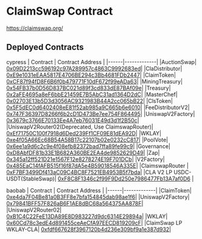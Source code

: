 # ClaimSwap Contract

https://claimswap.org/

## Deployed Contracts

cypress
| Contract   | Contract Address |
|------|-------------|
|AuctionSwap| [0x09D2213cc596192c97A289957c4863C9992683ed](https://scope.klaytn.com/account/0x09D2213cc596192c97A289957c4863C9992683ed)|
|ClaDistributor| [0xE9e1031eEAA5817E4706BE294c3Bb4681FDb2447](https://scope.klaytn.com/account/0xE9e1031eEAA5817E4706BE294c3Bb4681FDb2447)|
|ClaimToken| [0xCF87f94fD8F6B6f0b479771F10dF672f99eADa63](https://scope.klaytn.com/account/0xcf87f94fd8f6b6f0b479771f10df672f99eada63)|
|MiningTreasury| [0x54FB37b0D56D837BC021d89f3cd833dE87BAf09e](https://scope.klaytn.com/account/0x54FB37b0D56D837BC021d89f3cd833dE87BAf09e)|
|Treasury| [0x2aFE4695a8eF6bbE21459E7B5AbC31ad1364D2dC](https://scope.klaytn.com/account/0x2aFE4695a8eF6bbE21459E7B5AbC31ad1364D2dC)|
|MasterChef| [0x02703E13b5D3d3056AC9321983B44A2cc065bB22](https://scope.klaytn.com/account/0x02703E13b5D3d3056AC9321983B44A2cc065bB22)|
|ClsToken| [0x5F5dEC0d6402408eE81f52ab985a9C665b6e6010](https://scope.klaytn.com/account/0x5F5dEC0d6402408eE81f52ab985a9C665b6e6010)|
|FeeDistributorV2| [0x747F36397D8266f6b2cD1D473Be7ee754F864495](https://scope.klaytn.com/account/0x747F36397D8266f6b2cD1D473Be7ee754F864495)|
|UniswapV2Factory| [0x3679c3766E70133Ee4A7eb76031E49d3d1f2B50c](https://scope.klaytn.com/account/0x3679c3766E70133Ee4A7eb76031E49d3d1f2B50c)|
|UniswapV2Router02(Deprecated, Use ClaimswapRouter)| [0xEf71750C100f7918d6Ded239Ff1CF09E81dEA92D](https://scope.klaytn.com/account/0xEf71750C100f7918d6Ded239Ff1CF09E81dEA92D)|
|WKLAY| [0xe4f05A66Ec68B54A58B17c22107b02e0232cC817](https://scope.klaytn.com/account/0xe4f05A66Ec68B54A58B17c22107b02e0232cC817)|
|PoolVote| [0x6ee1a9d6c2c9e4f08efb82372bad7ffa89fe99c9](https://scope.klaytn.com/account/0x6ee1a9d6c2c9e4f08efb82372bad7ffa89fe99c9)|
|Governance| [0xD8AbfDF81b33E1B682A360BE2EA4de9852629D49](https://scope.klaytn.com/account/0xD8AbfDF81b33E1B682A360BE2EA4de9852629D49)|
|Zap| [0x345a12ff521D21e1567F12e8278274E19F701DCb](https://scope.klaytn.com/account/0x345a12ff521D21e1567F12e8278274E19F701DCb)|
|V2Factory| [0x485EaC14fAFB515f16f87dA5e4B59018546A335E](https://scope.klaytn.com/account/0x485EaC14fAFB515f16f87dA5e4B59018546A335E)|
|ClaimswapRouter | [0xF7BF3499Df413aC09C4BC8F7521EB4953B5f7bda](https://scope.klaytn.com/account/0xF7BF3499Df413aC09C4BC8F7521EB4953B5f7bda)|
|CLA V2 LP USDC-USDT(StableSwap)| [0xF8C8F1346c2f99F9Dd250e7986477Fb13A7af0D6](https://scope.klaytn.com/account/0xF8C8F1346c2f99F9Dd250e7986477Fb13A7af0D6) |


baobab
| Contract   | Contract Address |
|------|-------------|
|ClaimToken| [0xe4da7F04Be81a0B3FF8e7bfa154845dab98ae1f6](https://baobab.scope.klaytn.com/account/0xe4da7F04Be81a0B3FF8e7bfa154845dab98ae1f6)|
|UniswapV2Factory| [0x79841BFF57F826aB6F1AE8dBC68a564375AA878F](https://baobab.scope.klaytn.com/account/0x79841BFF57F826aB6F1AE8dBC68a564375AA878F)|
|UniswapV2Router02| [0xB1C4C22FeE13DA89E8D983227d9dc6314E29894a](https://baobab.scope.klaytn.com/account/0xB1C4C22FeE13DA89E8D983227d9dc6314E29894a)|
|WKLAY| [0x60Cd78c3edE4d891455ceAeCfA97EECD819209cF](https://baobab.scope.klaytn.com/account/0x60Cd78c3edE4d891455ceAeCfA97EECD819209cF)|
|ClaimSwap LP WKLAY-CLA| [0xfdf667628f3967120b4d236e309bf9a1e387d932](https://baobab.scope.klaytn.com/account/0xfdf667628f3967120b4d236e309bf9a1e387d932)|
